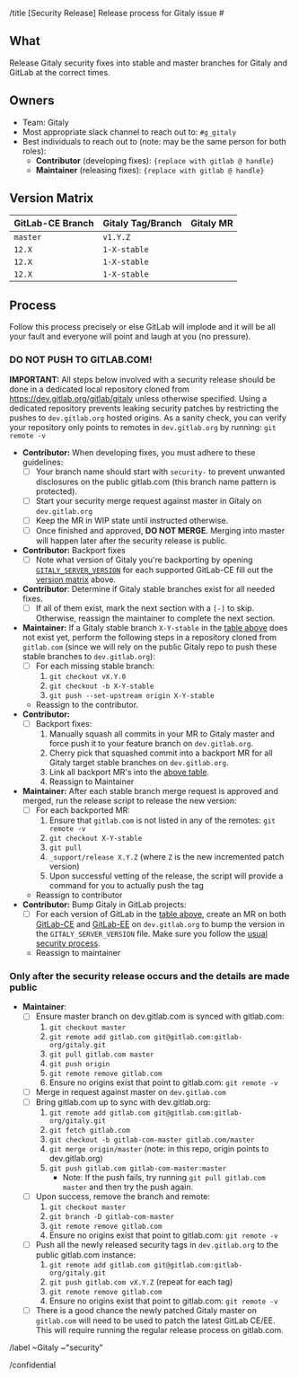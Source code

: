 /title [Security Release] Release process for Gitaly issue #<issue-number>

## What

Release Gitaly security fixes into stable and master branches for Gitaly and
GitLab at the correct times.

## Owners

- Team: Gitaly
- Most appropriate slack channel to reach out to: `#g_gitaly`
- Best individuals to reach out to (note: may be the same person for both roles):
  - **Contributor** (developing fixes): `{replace with gitlab @ handle}`
  - **Maintainer** (releasing fixes): `{replace with gitlab @ handle}`

## Version Matrix

| GitLab-CE Branch | Gitaly Tag/Branch | Gitaly MR          |
|------------------|-------------------|--------------------|
| `master`         | `v1.Y.Z`          | <MR link>          |
| `12.X`           | `1-X-stable`      | <backport MR link> |
| `12.X`           | `1-X-stable`      | <backport MR link> |
| `12.X`           | `1-X-stable`      | <backport MR link> |

## Process

Follow this process precisely or else GitLab will implode and it will be all your fault and everyone will point and laugh at you (no pressure).

### DO NOT PUSH TO GITLAB.COM!

**IMPORTANT:** All steps below involved with a security release should be done
in a dedicated local repository cloned from https://dev.gitlab.org/gitlab/gitaly
unless otherwise specified. Using a dedicated repository prevents leaking
security patches by restricting the pushes to `dev.gitlab.org` hosted origins.
As a sanity check, you can verify your repository only points to remotes in
`dev.gitlab.org` by running: `git remote -v`

- **Contributor:** When developing fixes, you must adhere to these guidelines:
   - [ ] Your branch name should start with `security-` to prevent unwanted
     disclosures on the public gitlab.com (this branch name pattern is protected).
   - [ ] Start your security merge request against master in Gitaly on `dev.gitlab.org`
   - [ ] Keep the MR in WIP state until instructed otherwise.
   - [ ] Once finished and approved, **DO NOT MERGE**. Merging into master
     will happen later after the security release is public.
- **Contributor:** Backport fixes
   - [ ] Note what version of Gitaly you're backporting by opening
     [`GITALY_SERVER_VERSION`][gitaly-ce-version] for each supported GitLab-CE fill out
     the [version matrix](#version-matrix) above.
- **Contributor**: Determine if Gitaly stable branches exist for all needed
  fixes.
   - [ ] If all of them exist, mark the next section with a `[-]` to skip.
     Otherwise, reassign the maintainer to complete the next section.
- **Maintainer:** If a Gitaly stable branch `X-Y-stable` in the [table above](#version-matrix)
  does not exist yet, perform the following steps in a repository cloned
  from `gitlab.com` (since we will rely on the public Gitaly repo to push
  these stable branches to `dev.gitlab.org`):
    - [ ] For each missing stable branch:
       1. `git checkout vX.Y.0`
       1. `git checkout -b X-Y-stable`
       1. `git push --set-upstream origin X-Y-stable`
    - Reassign to the contributor.
- **Contributor:**
   - [ ] Backport fixes:
      1. Manually squash all commits in your MR to Gitaly master and force push it to your feature branch on `dev.gitlab.org`.
      1. Cherry pick that squashed commit into a backport MR for all Gitaly target stable branches on `dev.gitlab.org`.
      1. Link all backport MR's into the [above table](#version-matrix).
      1. Reassign to Maintainer
- **Maintainer:** After each stable branch merge request is approved and
  merged, run the release script to release the new version:
    - [ ] For each backported MR:
       1. Ensure that `gitlab.com` is not listed in any of the remotes: `git remote -v`
       1. `git checkout X-Y-stable`
       1. `git pull`
       1. `_support/release X.Y.Z` (where `Z` is the new incremented patch version)
       1. Upon successful vetting of the release, the script will provide a
          command for you to actually push the tag
    - Reassign to contributor
- **Contributor:** Bump Gitaly in GitLab projects:
   - [ ] For each version of GitLab in the [table above](#version-matrix),
     create an MR on both
     [GitLab-CE](https://dev.gitlab.org/gitlab/gitlabhq) and
     [GitLab-EE](https://dev.gitlab.org/gitlab/gitlab-ee) on `dev.gitlab.org`
     to bump the version in the `GITALY_SERVER_VERSION` file. Make sure you
     follow the [usual security process][gitlab-sec-process].
   - Reassign to maintainer

### Only after the security release occurs and the details are made public

- **Maintainer**:
   - [ ] Ensure master branch on dev.gitlab.com is synced with gitlab.com:
      1. `git checkout master`
      1. `git remote add gitlab.com git@gitlab.com:gitlab-org/gitaly.git`
      1. `git pull gitlab.com master`
      1. `git push origin`
      1. `git remote remove gitlab.com`
      1. Ensure no origins exist that point to gitlab.com: `git remote -v`
   - [ ] Merge in request against master on `dev.gitlab.com`
   - [ ] Bring gitlab.com up to sync with dev.gitlab.org:
      1. `git remote add gitlab.com git@gitlab.com:gitlab-org/gitaly.git`
      1. `git fetch gitlab.com`
      1. `git checkout -b gitlab-com-master gitlab.com/master`
      1. `git merge origin/master` (note: in this repo, origin points to dev.gitlab.org)
      1. `git push gitlab.com gitlab-com-master:master`
          - Note: If the push fails, try running `git pull gitlab.com master`
            and then try the push again.
   - [ ] Upon success, remove the branch and remote:
      1. `git checkout master`
      1. `git branch -D gitlab-com-master`
      1. `git remote remove gitlab.com`
      1. Ensure no origins exist that point to gitlab.com: `git remote -v`
   - [ ] Push all the newly released security tags in
   `dev.gitlab.org` to the public gitlab.com instance:
      1. `git remote add gitlab.com git@gitlab.com:gitlab-org/gitaly.git`
      1. `git push gitlab.com vX.Y.Z` (repeat for each tag)
      1. `git remote remove gitlab.com`
      1. Ensure no origins exist that point to gitlab.com: `git remote -v`
   - [ ] There is a good chance the newly patched Gitaly master
     on `gitlab.com` will need to be used to patch the latest GitLab CE/EE.
     This will require running the regular release process on gitlab.com.

[gitaly-ce-version]: https://gitlab.com/gitlab-org/gitlab-ce/blob/master/GITALY_SERVER_VERSION
[gitlab-sec-process]: https://gitlab.com/gitlab-org/release/docs/blob/master/general/security/developer.md

/label ~Gitaly ~"security"

/confidential
